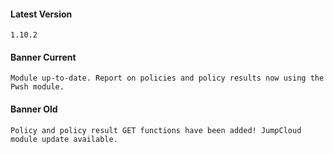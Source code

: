 #### Latest Version

```
1.10.2
```

#### Banner Current

```
Module up-to-date. Report on policies and policy results now using the Pwsh module.
```

#### Banner Old

```
Policy and policy result GET functions have been added! JumpCloud module update available.
```
